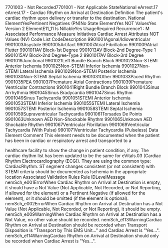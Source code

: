 

7701003 - Not Recorded7701001 - Not Applicable
StateNational
eArrest.17
eArrest.17 - Cardiac Rhythm on Arrival at Destination
Definition
The patient's cardiac rhythm upon delivery or transfer to the destination.
National ElementYesPertinent Negatives (PN)No
State ElementYes
NOT ValuesYes
Version 2 ElementE11_11
Is NillableYes
UsageRequired
Recurrence1 : M
Associated Performance Measure Initiatives
Cardiac Arrest
Attributes
NOT Values (NV)
Code List
CodeDescription
9901001Agonal/Idioventricular
9901003Asystole
9901005Artifact
9901007Atrial Fibrillation
9901009Atrial Flutter
9901011AV Block-1st Degree
9901013AV Block-2nd Degree-Type 1
9901015AV Block-2nd Degree-Type 2
9901017AV Block-3rd Degree
9901019Junctional
9901021Left Bundle Branch Block
9901023Non-STEMI Anterior Ischemia
9901025Non-STEMI Inferior Ischemia
9901027Non-STEMI Lateral Ischemia
9901029Non-STEMI Posterior Ischemia
9901030Non-STEMI Septal Ischemia
9901031Other
9901033Paced Rhythm
9901035PEA
9901037Premature Atrial Contractions
9901039Premature Ventricular Contractions
9901041Right Bundle Branch Block
9901043Sinus Arrhythmia
9901045Sinus Bradycardia
9901047Sinus Rhythm
9901049Sinus Tachycardia
9901051STEMI Anterior Ischemia
9901053STEMI Inferior Ischemia
9901055STEMI Lateral Ischemia
9901057STEMI Posterior Ischemia
9901058STEMI Septal Ischemia
9901059Supraventricular Tachycardia
9901061Torsades De Points
9901063Unknown AED Non-Shockable Rhythm
9901065Unknown AED Shockable Rhythm
9901067Ventricular Fibrillation
9901069Ventricular Tachycardia (With Pulse)
9901071Ventricular Tachycardia (Pulseless)
Data Element Comment
This element needs to be documented when the patient has been in cardiac or respiratory arrest and transported to a

healthcare facility to show the change in patient condition, if any. The cardiac rhythm list has been updated to be the same for
eVitals.03 (Cardiac Rhythm Electrocardiography (ECG)). They are using the common type: CardiacRhythm. ST segment
changes consistent (or not consistent) with STEMI criteria should be documented as Ischemia in the appropriate location
Associated Validation Rules
Rule IDLevelMessage
nemSch_e001ErrorWhen Cardiac Rhythm on Arrival at Destination is empty, it should have a Not Value (Not
Applicable, Not Recorded, or Not Reporting, if allowed for the element) or a Pertinent Negative
(if allowed for the element), or it should be omitted (if the element is optional).
nemSch_e002ErrorWhen Cardiac Rhythm on Arrival at Destination has a Not Value (Not Applicable, Not Recorded,
or Not Reporting), it should be empty.
nemSch_e009WarningWhen Cardiac Rhythm on Arrival at Destination has a Not Value, no other value should be
recorded.
nemSch_e113WarningCardiac Rhythm on Arrival at Destination should be recorded when Transport Disposition is
"Transport by This EMS Unit..." and Cardiac Arrest is "Yes...".
nemSch_e114WarningCardiac Rhythm on Arrival at Destination should only be recorded when Cardiac Arrest is
"Yes...".